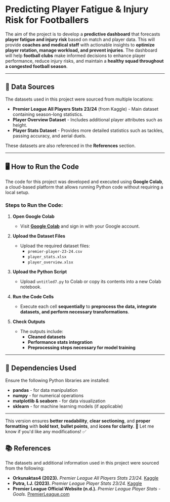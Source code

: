 # Predicting Player Fatigue & Injury Risk for Footballers

The aim of the project is to develop a **predictive dashboard** that forecasts **player fatigue and injury risk** based on match and player data. This will provide **coaches and medical staff** with actionable insights to **optimize player rotation, manage workload, and prevent injuries**. The dashboard will help **football clubs** make informed decisions to enhance player performance, reduce injury risks, and maintain a **healthy squad throughout a congested football season**.

---

## 📂 Data Sources
The datasets used in this project were sourced from multiple locations:
- **Premier League All Players Stats 23/24** (from Kaggle) - Main dataset containing season-long statistics.
- **Player Overview Dataset** - Includes additional player attributes such as height.
- **Player Stats Dataset** - Provides more detailed statistics such as tackles, passing accuracy, and aerial duels.

These datasets are also referenced in the **References** section.

---

## 🖥️ How to Run the Code
The code for this project was developed and executed using **Google Colab**, a cloud-based platform that allows running Python code without requiring a local setup.

### **Steps to Run the Code:**
1. **Open Google Colab**  
   - Visit **[Google Colab](https://colab.research.google.com/)** and sign in with your Google account.
   
2. **Upload the Dataset Files**  
   - Upload the required dataset files:  
     - `premier-player-23-24.csv`  
     - `player_stats.xlsx`  
     - `player_overview.xlsx`  

3. **Upload the Python Script**  
   - Upload `untitled7.py` to Colab or copy its contents into a new Colab notebook.

4. **Run the Code Cells**  
   - Execute each cell **sequentially** to **preprocess the data, integrate datasets, and perform necessary transformations**.

5. **Check Outputs**  
   - The outputs include:
     - **Cleaned datasets**
     - **Performance stats integration**
     - **Preprocessing steps necessary for model training**

---

## 🔧 Dependencies Used
Ensure the following Python libraries are installed:
- **pandas** - for data manipulation  
- **numpy** - for numerical operations  
- **matplotlib & seaborn** - for data visualization  
- **sklearn** - for machine learning models (if applicable)  

---

This version ensures **better readability**, **clear sectioning**, and **proper formatting** with **bold text**, **bullet points**, and **icons for clarity**. 🚀 Let me know if you'd like any modifications! ✅

## 📚 References

The datasets and additional information used in this project were sourced from the following:

- **Orkunaktas4 (2023).** *Premier League All Players Stats 23/24.* [Kaggle](https://www.kaggle.com/datasets/orkunaktas/premier-league-all-players-stats-2324)  
- **Putra, I.J. (2023).** *Premier League Player Stats 23/24.* [Kaggle](https://www.kaggle.com/datasets/indrajuliansyahputra/premier-league-player-stats-2324)  
- **Premier League Official Website (n.d.).** *Premier League Player Stats - Goals.* [PremierLeague.com](https://www.premierleague.com/stats/top/players/goals)  


